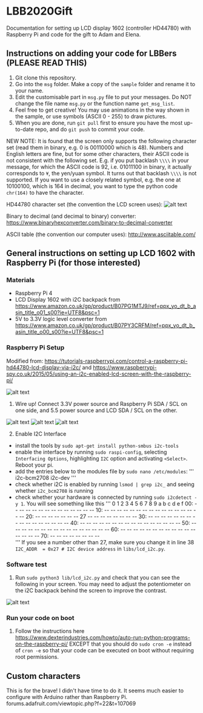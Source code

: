 # LBB2020Gift
Documentation for setting up LCD display 1602 (controller HD44780) with Raspberry Pi and code for the gift to Adam and Elena.

## Instructions on adding your code for LBBers (PLEASE READ THIS)

1. Git clone this repository.
2. Go into the `msg` folder. Make a copy of the `sample` folder and rename it to your name.
3. Edit the customisable part in `msg.py` file to put your messages. Do NOT change the file name `msg.py` or the function name `get_msg_list`.
4. Feel free to get creative! You may use animations in the way shown in the sample, or use symbols (ASCII 0 - 255) to draw pictures.   
5. When you are done, run `git pull` first to ensure you have the most up-to-date repo, and do `git push` to commit your code. 

NEW NOTE: It is found that the screen only supports the following character set (read them in binary, e.g. 0 is 00110000 which is 48). Numbers and English letters are fine, but for some other characters, their ASCII code is not consistent with the following set. E.g. if you put backlash `\\\\` in your message, for which the ASCII code is 92, i.e. 01011100 in binary, it actually corresponds to `¥`, the yen/yuan symbol. It turns out that backlash `\\\\` is not supported. If you want to use a closely related symbol, e.g. the one at 10100100, which is 164 in decimal, you want to type the python code `chr(164)` to have the character.

HD44780 character set (the convention the LCD screen uses):
![alt text](_data/LCDs_12_CharSet_01.jpg)

Binary to decimal (and decimal to binary) converter:
https://www.binaryhexconverter.com/binary-to-decimal-converter

ASCII table (the convention our computer uses):
http://www.asciitable.com/

## General instructions on setting up LCD 1602 with Raspberry Pi (for those interested)
### Materials
- Raspberry Pi 4
- LCD Display 1602 with i2C backpack from https://www.amazon.co.uk/gp/product/B07PG1MTJ9/ref=ppx_yo_dt_b_asin_title_o01_s00?ie=UTF8&psc=1
- 5V to 3.3V logic level converter from https://www.amazon.co.uk/gp/product/B07PY3CRFM/ref=ppx_yo_dt_b_asin_title_o00_s00?ie=UTF8&psc=1

### Raspberry Pi Setup
Modified from: https://tutorials-raspberrypi.com/control-a-raspberry-pi-hd44780-lcd-display-via-i2c/ and https://www.raspberrypi-spy.co.uk/2015/05/using-an-i2c-enabled-lcd-screen-with-the-raspberry-pi/

![alt text](_data/raspberry_pi_GPIO.png)

1. Wire up! Connect 3.3V power source and Raspberry Pi SDA / SCL on one side, and 5.5 power source and LCD SDA / SCL on the other.

![alt text](_data/raspberry_pi_lcd_converter_connections.PNG)
![alt text](_data/converter.jpg)
![alt text](_data/hd44780-i2c-display_Steckplatine-600x365.png)

2. Enable I2C Interface
 - install the tools by `sudo apt-get install python-smbus i2c-tools`
 - enable the interface by running `sudo raspi-config`, selecting `Interfacing Options`, highlighting `I2C` option and activating `<Select>`. Reboot your pi.
 - add the entries below to the modules file by `sudo nano /etc/modules`:
    '''
        i2c-bcm2708
        i2c-dev
    '''
 - check whether i2C is enabled by running `lsmod | grep i2c_` and seeing whether `i2c_bcm2708` is running
 - check whether your hardware is connected by running `sudo i2cdetect -y 1`. You will see something like this
    '''
            0  1  2  3  4  5  6  7  8  9  a  b  c  d  e  f
        00:          -- -- -- -- -- -- -- -- -- -- -- -- -- 
        10: -- -- -- -- -- -- -- -- -- -- -- -- -- -- -- -- 
        20: -- -- -- -- -- -- -- 27 -- -- -- -- -- -- -- -- 
        30: -- -- -- -- -- -- -- -- -- -- -- -- -- -- -- -- 
        40: -- -- -- -- -- -- -- -- -- -- -- -- -- -- -- -- 
        50: -- -- -- -- -- -- -- -- -- -- -- -- -- -- -- -- 
        60: -- -- -- -- -- -- -- -- -- -- -- -- -- -- -- -- 
        70: -- -- -- -- -- -- -- --            
    '''
    If you see a number other than 27, make sure you change it in line 38 `I2C_ADDR  = 0x27 # I2C device address` in `libs/lcd_i2c.py`.

### Software test
1. Run `sudo python3 lib/lcd_i2c.py` and check that you can see the following in your screen. You may need to adjust the potentiometer on the i2C backpack behind the screen to improve the contrast.

![alt text](_data/hd44780-i2c-display_Steckplatine-600x365.png)

### Run your code on boot
1. Follow the instructions here https://www.dexterindustries.com/howto/auto-run-python-programs-on-the-raspberry-pi/ EXCEPT that you should do `sudo cron -e` instead of `cron -e` so that your code can be executed on boot without requiring root permissions.

## Custom characters
This is for the brave! I didn't have time to do it. It seems much easier to configure with Arduino rather than Raspberry Pi.
forums.adafruit.com/viewtopic.php?f=22&t=107069